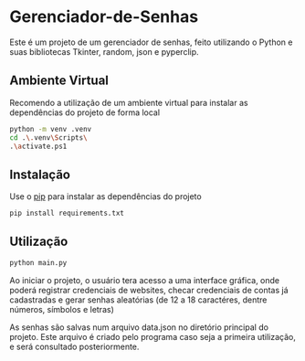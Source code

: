 # Gerenciador-de-Senhas

Este é um projeto de um gerenciador de senhas, feito utilizando o Python e suas bibliotecas Tkinter, random, json e pyperclip.

## Ambiente Virtual

Recomendo a utilização de um ambiente virtual para instalar as dependências do projeto de forma local

```bash
python -m venv .venv
cd .\.venv\Scripts\
.\activate.ps1
```

## Instalação

Use o [pip](https://pip.pypa.io/en/stable/) para instalar as dependências do projeto

```bash
pip install requirements.txt
```

## Utilização

```bash
python main.py
```

Ao iniciar o projeto, o usuário tera acesso a uma interface gráfica, onde poderá registrar credenciais de websites, checar credenciais de contas já cadastradas e gerar senhas aleatórias (de 12 a 18 caractéres, dentre números, símbolos e letras)

As senhas são salvas num arquivo data.json no diretório principal do projeto. Este arquivo é criado pelo programa caso seja a primeira utilização, e será consultado posteriormente.
